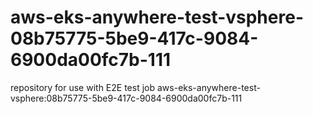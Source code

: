 # aws-eks-anywhere-test-vsphere-08b75775-5be9-417c-9084-6900da00fc7b-111
repository for use with E2E test job aws-eks-anywhere-test-vsphere:08b75775-5be9-417c-9084-6900da00fc7b-111

